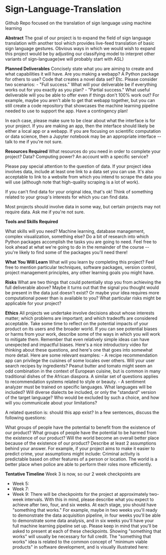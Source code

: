 # Sign-Language-Translation
Github Repo focused on the translation of sign language using machine learning

**Abstract**
The goal of our project is to expand the field of sign language translation with another tool which provides live-feed translation of basic sign language gestures. Obvious ways in which we would wish to expand this project would be by adjusting our classifying model to interpret other variants of sign-language(we will probably start with ASL)

**Planned Deliverables**
Concisely state what you are aiming to create and what capabilities it will have. Are you making a webapp? A Python package for others to use? Code that creates a novel data set? Etc. Please consider two scenarios: - "Full success." What will your deliverable be if everything works out for you exactly as you plan? - "Partial success." What useful deliverable will you be able to offer even if things don't 100% work out? For example, maybe you aren't able to get that webapp together, but you can still create a code repository that showcases the machine learning pipeline needed to use to support the app. Have a contingency plan!

In each case, please make sure to be clear about what the interface is for your project. If you are making an app, then the interface should likely be either a local app or a webapp. If you are focusing on scientific computation or data science, then a Jupyter notebook may be an appropriate interface -- talk to me if you're not sure.

**Resources Required**
What resources do you need in order to complete your project? Data? Computing power? An account with a specific service?

Please pay special attention to the question of data. If your project idea involves data, include at least one link to a data set you can use. It's also acceptable to link to a website from which you intend to scrape the data you will use (although note that high-quality scraping is a lot of work).

If you can't find data for your original idea, that's ok! Think of something related to your group's interests for which you can find data.

Most projects should involve data in some way, but certain projects may not require data. Ask me if you're not sure.

**Tools and Skills Required**

What skills will you need? Machine learning, database management, complex visualization, something else? Do a bit of research into which Python packages accomplish the tasks you are going to need. Feel free to look ahead at what we're going to do in the remainder of the course -- you're likely to find some of the packages you'll need there!

**What You Will Learn**
What will you learn by completing this project? Feel free to mention particular techniques, software packages, version control, project management principles, any other learning goals you might have.

**Risks**
What are two things that could potentially stop you from achieving the full deliverable above? Maybe it turns out that the signal you thought would be present in the data just doesn't exist? Or maybe your idea requires more computational power than is available to you? What particular risks might be applicable for your project?

**Ethics**
All projects we undertake involve decisions about whose interests matter; which problems are important; and which tradeoffs are considered acceptable. Take some time to reflect on the potential impacts of your product on its users and the broader world. If you can see potential biases or harms from your work, describe some of the ways in which you will work to mitigate them. Remember that even relatively simple ideas can have unexpected and impactful biases. Here's a nice introductory video for thinking about these questions, and here's one that goes into somewhat more detail. Here are some relevant examples: - A recipe recommendation app can privilege the cuisines of some locales over others. Will your user search recipes by ingredients? Peanut butter and tomato might seem an odd combination in the context of European cuisine, but is common in many traditional dishes of the African diaspora. A similar set of questions applies to recommendation systems related to style or beauty. - A sentiment analyzer must be trained on specific languages. What languages will be included? Will diverse dialects be included, or only the "standard" version of the target language? Who would be excluded by such a choice, and how will you communicate about your limitations?

A related question is: should this app exist? In a few sentences, discuss the following questions:

What groups of people have the potential to benefit from the existence of our product?
What groups of people have the potential to be harmed from the existence of our product?
Will the world become an overall better place because of the existence of our product? Describe at least 2 assumptions behind your answer. For example, if your project aims to make it easier to predict crime, your assumptions might include:
Criminal activity is predictable based on other features of a person or location.
The world is a better place when police are able to perform their roles more efficiently.

**Tentative Timeline**
Week 3 is now, so our 2 week checkpoints are
- Week 5: 
- Week 7: 
- Week 9: 
There will be checkpoints for the project at approximately two-week intervals. With this in mind, please describe what you expect to achieve after two, four, and six weeks. At each stage, you should have "something that works." For example, maybe in two weeks you'll ready to demonstrate the data acquisition pipeline, in four weeks you'll be able to demonstrate some data analysis, and in six weeks you'll have your full machine learning pipeline set up. Please keep in mind that you'll be asked to present at each of these checkpoints. Showing "something that works" will usually be necessary for full credit. The "something that works" idea is related to the common concept of "minimum viable products" in software development, and is visually illustrated here:
